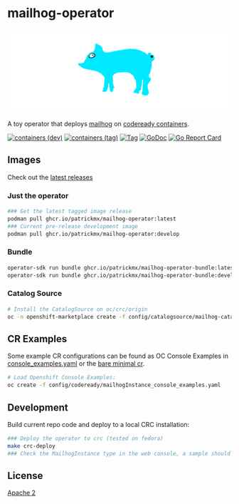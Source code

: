 # mailhog-operator

![mailhog-operator](hack/mailhog-operator-wdn.png "mailhog-operator")

A toy operator that deploys [mailhog](https://github.com/mailhog/MailHog) on [codeready containers](https://github.com/code-ready/crc).

[![containers (dev)](https://github.com/patrickmx/mailhog-operator/actions/workflows/containers_develop.yml/badge.svg)](https://github.com/patrickmx/mailhog-operator/actions/workflows/containers_develop.yml)
[![containers (tag)](https://github.com/patrickmx/mailhog-operator/actions/workflows/containers_tag.yml/badge.svg)](https://github.com/patrickmx/mailhog-operator/actions/workflows/containers_tag.yml)
[![Tag](https://img.shields.io/github/v/tag/patrickmx/mailhog-operator?sort=semver)](https://github.com/patrickmx/mailhog-operator/tags)
[![GoDoc](https://godoc.org/goimports.patrick.mx/mailhog-operator?status.svg)](http://godoc.org/goimports.patrick.mx/mailhog-operator)
[![Go Report Card](https://goreportcard.com/badge/goimports.patrick.mx/mailhog-operator)](https://goreportcard.com/report/goimports.patrick.mx/mailhog-operator)

## Images

Check out the [latest releases](https://github.com/patrickmx/mailhog-operator/pkgs/container/mailhog-operator)

### Just the operator

```bash
### Get the latest tagged image release
podman pull ghcr.io/patrickmx/mailhog-operator:latest
### Current pre-release development image
podman pull ghcr.io/patrickmx/mailhog-operator:develop
```

### Bundle

```bash
operator-sdk run bundle ghcr.io/patrickmx/mailhog-operator-bundle:latest
operator-sdk run bundle ghcr.io/patrickmx/mailhog-operator-bundle:develop
```

### Catalog Source

```bash
# Install the CatalogSource on oc/crc/origin
oc -n openshift-marketplace create -f config/catalogsource/mailhog-catalogsource.yaml
```

## CR Examples

Some example CR configurations can be found as OC Console Examples in [console_examples.yaml](config/codeready/mailhogInstance_console_examples.yaml) or the [bare minimal cr](config/samples/mailhog_v1alpha1_mailhoginstance.yaml).

```bash
# Load Openshift Console Examples:
oc create -f config/codeready/mailhogInstance_console_examples.yaml
```

## Development

Build current repo code and deploy to a local CRC installation:

```bash
### Deploy the operator to crc (tested on fedora)
make crc-deploy
### Check the MailhogInstance type in the web console, a sample should be ready to go
```

## License

[Apache 2](LICENSE)
